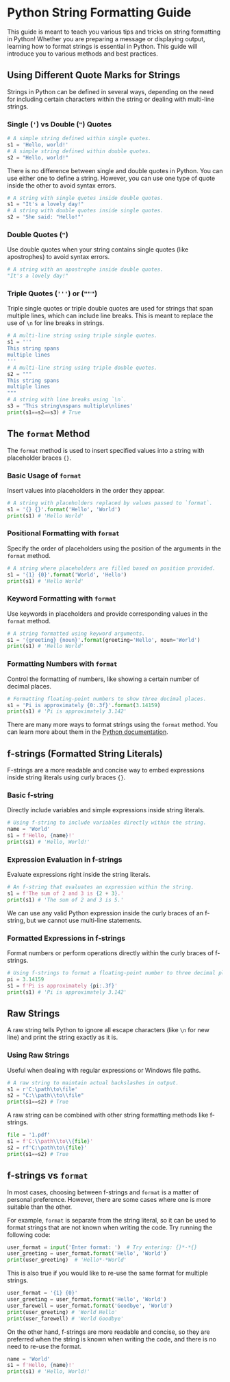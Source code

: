# Python String Formatting Guide

This guide is meant to teach you various tips and tricks on string formatting in Python! Whether you are preparing a message or displaying output, learning how to format strings is essential in Python. This guide will introduce you to various methods and best practices.

## Using Different Quote Marks for Strings

Strings in Python can be defined in several ways, depending on the need for including certain characters within the string or dealing with multi-line strings.

### Single (`'`) vs Double (`"`) Quotes

```python
# A simple string defined within single quotes.
s1 = 'Hello, world!'
# A simple string defined within double quotes.
s2 = "Hello, world!"
```

There is no difference between single and double quotes in Python. You can use either one to define a string. However, you can use one type of quote inside the other to avoid syntax errors.

```python
# A string with single quotes inside double quotes.
s1 = "It's a lovely day!"
# A string with double quotes inside single quotes.
s2 = 'She said: "Hello!"'
```

### Double Quotes (`"`)

Use double quotes when your string contains single quotes (like apostrophes) to avoid syntax errors.

```python
# A string with an apostrophe inside double quotes.
"It's a lovely day!"
```

### Triple Quotes (`'''`) or (`"""`)

Triple single quotes or triple double quotes are used for strings that span multiple lines, which can include line breaks. This is meant to replace the use of `\n` for line breaks in strings.

```python
# A multi-line string using triple single quotes.
s1 = '''
This string spans
multiple lines
'''
# A multi-line string using triple double quotes.
s2 = """
This string spans
multiple lines
"""
# A string with line breaks using `\n`.
s3 = 'This string\nspans multiple\nlines'
print(s1==s2==s3) # True
```

## The `format` Method

The `format` method is used to insert specified values into a string with placeholder braces `{}`.

### Basic Usage of `format`

Insert values into placeholders in the order they appear.

```python
# A string with placeholders replaced by values passed to `format`.
s1 = '{} {}'.format('Hello', 'World')
print(s1) # 'Hello World'
```

### Positional Formatting with `format`

Specify the order of placeholders using the position of the arguments in the `format` method.

```python
# A string where placeholders are filled based on position provided.
s1 = '{1} {0}'.format('World', 'Hello')
print(s1) # 'Hello World'
```

### Keyword Formatting with `format`

Use keywords in placeholders and provide corresponding values in the `format` method.

```python
# A string formatted using keyword arguments.
s1 = '{greeting} {noun}'.format(greeting='Hello', noun='World')
print(s1) # 'Hello World'
```

### Formatting Numbers with `format`

Control the formatting of numbers, like showing a certain number of decimal places.

```python
# Formatting floating-point numbers to show three decimal places.
s1 = 'Pi is approximately {0:.3f}'.format(3.14159)
print(s1) # 'Pi is approximately 3.142'
```

There are many more ways to format strings using the `format` method. You can learn more about them in the [Python documentation](https://docs.python.org/3/library/string.html#formatstrings).

## f-strings (Formatted String Literals)

F-strings are a more readable and concise way to embed expressions inside string literals using curly braces `{}`.

### Basic f-string

Directly include variables and simple expressions inside string literals.

```python
# Using f-string to include variables directly within the string.
name = 'World'
s1 = f'Hello, {name}!'
print(s1) # 'Hello, World!'
```

### Expression Evaluation in f-strings

Evaluate expressions right inside the string literals.

```python
# An f-string that evaluates an expression within the string.
s1 = f'The sum of 2 and 3 is {2 + 3}.'
print(s1) # 'The sum of 2 and 3 is 5.'
```

We can use any valid Python expression inside the curly braces of an f-string, but we cannot use multi-line statements.

### Formatted Expressions in f-strings

Format numbers or perform operations directly within the curly braces of f-strings.

```python
# Using f-strings to format a floating-point number to three decimal places.
pi = 3.14159
s1 = f'Pi is approximately {pi:.3f}'
print(s1) # 'Pi is approximately 3.142'
```

## Raw Strings

A raw string tells Python to ignore all escape characters (like `\n` for new line) and print the string exactly as it is.

### Using Raw Strings

Useful when dealing with regular expressions or Windows file paths.

```python
# A raw string to maintain actual backslashes in output.
s1 = r'C:\path\to\file'
s2 = "C:\\path\\to\\file"
print(s1==s2) # True
```

A raw string can be combined with other string formatting methods like f-strings.

```python
file = '1.pdf'
s1 = f'C:\\path\\to\\{file}'
s2 = rf'C:\path\to\{file}'
print(s1==s2) # True
```

## f-strings vs `format`

In most cases, choosing between f-strings and `format` is a matter of personal preference. However, there are some cases where one is more suitable than the other.

For example, `format` is separate from the string literal, so it can be used to format strings that are not known when writing the code. Try running the following code:

```python
user_format = input('Enter format: ')  # Try entering: {}*-*{}
user_greeting = user_format.format('Hello', 'World')
print(user_greeting)  # 'Hello*-*World'
```

This is also true if you would like to re-use the same format for multiple strings.

```python
user_format = '{1} {0}'
user_greeting = user_format.format('Hello', 'World')
user_farewell = user_format.format('Goodbye', 'World')
print(user_greeting) # 'World Hello'
print(user_farewell) # 'World Goodbye'
```

On the other hand, f-strings are more readable and concise, so they are preferred when the string is known when writing the code, and there is no need to re-use the format.

```python
name = 'World'
s1 = f'Hello, {name}!'
print(s1) # 'Hello, World!'
```
